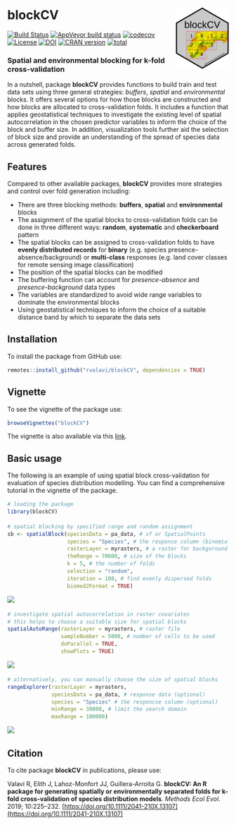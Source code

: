 # blockCV <img src="man/figures/logo.png" align="right" width="120" />

[![Build Status](https://travis-ci.org/rvalavi/blockCV.svg?branch=master)](https://travis-ci.org/rvalavi/blockCV)
[![AppVeyor build status](https://ci.appveyor.com/api/projects/status/github/rvalavi/blockCV?branch=master&svg=true)](https://ci.appveyor.com/project/rvalavi/blockCV)
[![codecov](https://codecov.io/gh/rvalavi/blockCV/branch/master/graph/badge.svg)](https://codecov.io/gh/rvalavi/blockCV)
[![License](https://img.shields.io/badge/license-GPL%20%28%3E=%203%29-lightgrey.svg?style=flat)](http://www.gnu.org/licenses/gpl-3.0.html)
[![DOI](https://zenodo.org/badge/116337503.svg)](https://zenodo.org/badge/latestdoi/116337503)
[![CRAN version](https://www.r-pkg.org/badges/version/blockCV)](https://CRAN.R-project.org/package=blockCV)
[![total](http://cranlogs.r-pkg.org/badges/grand-total/blockCV)](https://www.rpackages.io/package/blockCV)


### Spatial and environmental blocking for k-fold cross-validation   
   
In a nutshell, package **blockCV** provides functions to build train and test data sets using three general strategies: *buffers*, *spatial* and *environmental* blocks. It offers several options for how those blocks are constructed and how blocks are allocated to cross-validation folds. It includes a function that applies geostatistical techniques to investigate the existing level of spatial autocorrelation in the chosen predictor variables to inform the choice of the block and buffer size. In addition, visualization tools further aid the selection of block size and provide an understanding of the spread of species data across generated folds. 


## Features
Compared to other available packages, **blockCV** provides more strategies and control over fold generation including:

* There are three blocking methods: **buffers**, **spatial** and **environmental** blocks
* The assignment of the spatial blocks to cross-validation folds can be done in three different ways: **random**, **systematic** and **checkerboard** pattern
* The spatial blocks can be assigned to cross-validation folds to have **evenly distributed records** for **binary** (e.g. species presence-absence/background) or **multi-class** responses (e.g. land cover classes for remote sensing image classification) 
* The position of the spatial blocks can be modified 
* The buffering function can account for *presence-absence* and *presence-background* data types 
* The variables are standardized to avoid wide range variables to dominate the environmental blocks 
* Using geostatistical techniques to inform the choice of a suitable distance band by which to separate the data sets 


## Installation
To install the package from GitHub use:

```r
remotes::install_github("rvalavi/blockCV", dependencies = TRUE)
```


## Vignette
To see the vignette of the package use:

```r
browseVignettes("blockCV")
```
The vignette is also available via this [link](http://htmlpreview.github.io/?https://github.com/rvalavi/blockCV/blob/master/vignettes/BlockCV_for_SDM.html).


## Basic usage
The following is an example of using spatial block cross-validation for evaluation of species distribution modelling. You can find a comprehensive tutorial in the vignette of the package.

```r
# loading the package
library(blockCV)

# spatial blocking by specified range and random assignment
sb <- spatialBlock(speciesData = pa_data, # sf or SpatialPoints
                   species = "Species", # the response column (binomial or multi-class)
                   rasterLayer = myrasters, # a raster for backgoround (optional)
                   theRange = 70000, # size of the blocks
                   k = 5, # the number of folds
                   selection = "random",
                   iteration = 100, # find evenly dispersed folds
                   biomod2Format = TRUE)

```
![](https://i.ibb.co/F84b7W8/spatial-block.jpg)

```r
# investigate spatial autocorrelation in raster covariates
# this helps to choose a suitable size for spatial blocks
spatialAutoRange(rasterLayer = myrasters, # raster file
                 sampleNumber = 5000, # number of cells to be used
                 doParallel = TRUE,
                 showPlots = TRUE)
```
![](https://i.ibb.co/XXMkBSx/spatial-Auto-Range.jpg)


```r
# alternatively, you can manually choose the size of spatial blocks 
rangeExplorer(rasterLayer = myrasters,
              speciesData = pa_data, # response data (optional)
              species = "Species" # the responcse column (optional)
              minRange = 30000, # limit the search domain
              maxRange = 100000)

```
![](https://i.ibb.co/Vtz1vVz/ezgif-com-gif-maker.gif)



## Citation
To cite package **blockCV** in publications, please use:

Valavi R, Elith J, Lahoz-Monfort JJ, Guillera-Arroita G. **blockCV: An R package for generating spatially or environmentally separated folds for k-fold cross-validation of species distribution models**. *Methods Ecol Evol*. 2019; 10:225–232. [https://doi.org/10.1111/2041-210X.13107](https://doi.org/10.1111/2041-210X.13107)

